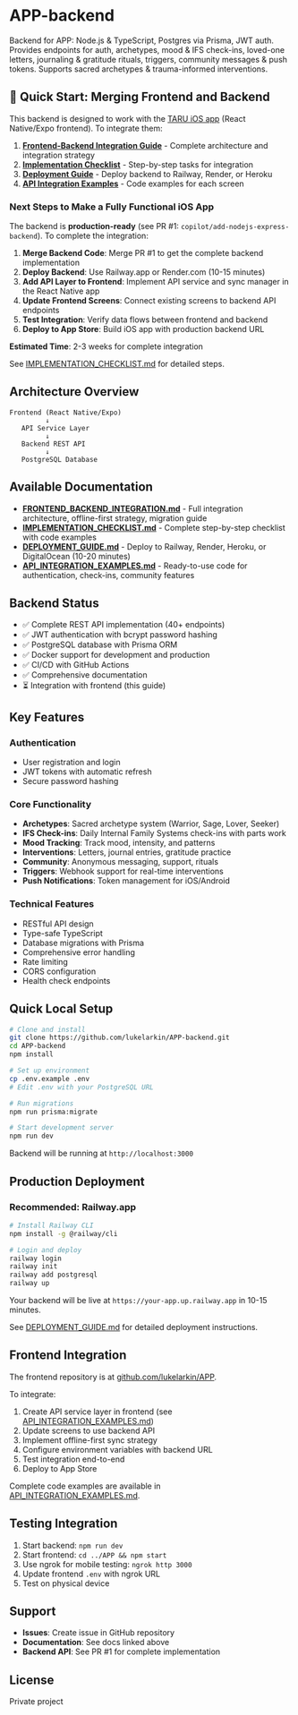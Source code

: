 # APP-backend

Backend for APP: Node.js & TypeScript, Postgres via Prisma, JWT auth. Provides endpoints for auth, archetypes, mood & IFS check-ins, loved-one letters, journaling & gratitude rituals, triggers, community messages & push tokens. Supports sacred archetypes & trauma-informed interventions.

## 🚀 Quick Start: Merging Frontend and Backend

This backend is designed to work with the [TARU iOS app](https://github.com/lukelarkin/APP) (React Native/Expo frontend). To integrate them:

1. **[Frontend-Backend Integration Guide](./FRONTEND_BACKEND_INTEGRATION.md)** - Complete architecture and integration strategy
2. **[Implementation Checklist](./IMPLEMENTATION_CHECKLIST.md)** - Step-by-step tasks for integration
3. **[Deployment Guide](./DEPLOYMENT_GUIDE.md)** - Deploy backend to Railway, Render, or Heroku
4. **[API Integration Examples](./API_INTEGRATION_EXAMPLES.md)** - Code examples for each screen

### Next Steps to Make a Fully Functional iOS App

The backend is **production-ready** (see PR #1: `copilot/add-nodejs-express-backend`). To complete the integration:

1. **Merge Backend Code**: Merge PR #1 to get the complete backend implementation
2. **Deploy Backend**: Use Railway.app or Render.com (10-15 minutes)
3. **Add API Layer to Frontend**: Implement API service and sync manager in the React Native app
4. **Update Frontend Screens**: Connect existing screens to backend API endpoints
5. **Test Integration**: Verify data flows between frontend and backend
6. **Deploy to App Store**: Build iOS app with production backend URL

**Estimated Time**: 2-3 weeks for complete integration

See [IMPLEMENTATION_CHECKLIST.md](./IMPLEMENTATION_CHECKLIST.md) for detailed steps.

## Architecture Overview

```
Frontend (React Native/Expo)
         ↓
   API Service Layer
         ↓
   Backend REST API
         ↓
   PostgreSQL Database
```

## Available Documentation

- **[FRONTEND_BACKEND_INTEGRATION.md](./FRONTEND_BACKEND_INTEGRATION.md)** - Full integration architecture, offline-first strategy, migration guide
- **[IMPLEMENTATION_CHECKLIST.md](./IMPLEMENTATION_CHECKLIST.md)** - Complete step-by-step checklist with code examples
- **[DEPLOYMENT_GUIDE.md](./DEPLOYMENT_GUIDE.md)** - Deploy to Railway, Render, Heroku, or DigitalOcean (10-20 minutes)
- **[API_INTEGRATION_EXAMPLES.md](./API_INTEGRATION_EXAMPLES.md)** - Ready-to-use code for authentication, check-ins, community features

## Backend Status

- ✅ Complete REST API implementation (40+ endpoints)
- ✅ JWT authentication with bcrypt password hashing
- ✅ PostgreSQL database with Prisma ORM
- ✅ Docker support for development and production
- ✅ CI/CD with GitHub Actions
- ✅ Comprehensive documentation
- ⏳ Integration with frontend (this guide)

## Key Features

### Authentication
- User registration and login
- JWT tokens with automatic refresh
- Secure password hashing

### Core Functionality
- **Archetypes**: Sacred archetype system (Warrior, Sage, Lover, Seeker)
- **IFS Check-ins**: Daily Internal Family Systems check-ins with parts work
- **Mood Tracking**: Track mood, intensity, and patterns
- **Interventions**: Letters, journal entries, gratitude practice
- **Community**: Anonymous messaging, support, rituals
- **Triggers**: Webhook support for real-time interventions
- **Push Notifications**: Token management for iOS/Android

### Technical Features
- RESTful API design
- Type-safe TypeScript
- Database migrations with Prisma
- Comprehensive error handling
- Rate limiting
- CORS configuration
- Health check endpoints

## Quick Local Setup

```bash
# Clone and install
git clone https://github.com/lukelarkin/APP-backend.git
cd APP-backend
npm install

# Set up environment
cp .env.example .env
# Edit .env with your PostgreSQL URL

# Run migrations
npm run prisma:migrate

# Start development server
npm run dev
```

Backend will be running at `http://localhost:3000`

## Production Deployment

### Recommended: Railway.app

```bash
# Install Railway CLI
npm install -g @railway/cli

# Login and deploy
railway login
railway init
railway add postgresql
railway up
```

Your backend will be live at `https://your-app.up.railway.app` in 10-15 minutes.

See [DEPLOYMENT_GUIDE.md](./DEPLOYMENT_GUIDE.md) for detailed deployment instructions.

## Frontend Integration

The frontend repository is at [github.com/lukelarkin/APP](https://github.com/lukelarkin/APP).

To integrate:

1. Create API service layer in frontend (see [API_INTEGRATION_EXAMPLES.md](./API_INTEGRATION_EXAMPLES.md))
2. Update screens to use backend API
3. Implement offline-first sync strategy
4. Configure environment variables with backend URL
5. Test integration end-to-end
6. Deploy to App Store

Complete code examples are available in [API_INTEGRATION_EXAMPLES.md](./API_INTEGRATION_EXAMPLES.md).

## Testing Integration

1. Start backend: `npm run dev`
2. Start frontend: `cd ../APP && npm start`
3. Use ngrok for mobile testing: `ngrok http 3000`
4. Update frontend `.env` with ngrok URL
5. Test on physical device

## Support

- **Issues**: Create issue in GitHub repository
- **Documentation**: See docs linked above
- **Backend API**: See PR #1 for complete implementation

## License

Private project
